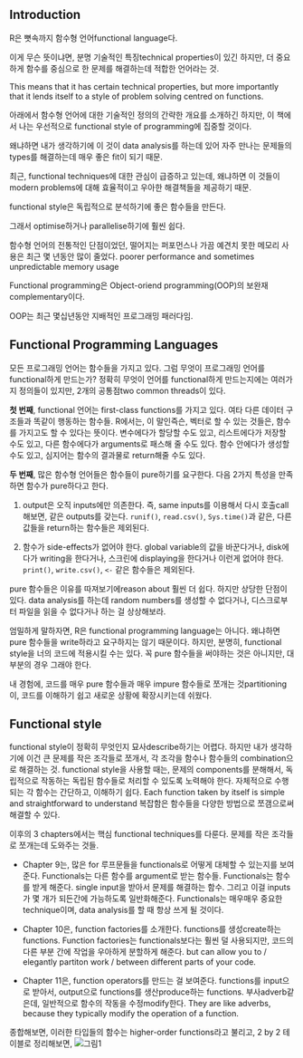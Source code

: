 Introduction
------------

R은 뼛속까지 함수형 언어functional language다.

이게 무슨 뜻이냐면, 분명 기술적인 특징technical properties이 있긴 하지만, 더 중요하게 함수를 중심으로 한 문제를 해결하는데 적합한 언어라는 것.

This means that it has certain technical properties, but more importantly that it lends itself to a style of problem solving centred on functions.

아래에서 함수형 언어에 대한 기술적인 정의의 간략한 개요를 소개하긴 하지만, 이 책에서 나는 우선적으로 functional style of programming에 집중할 것이다.

왜냐하면 내가 생각하기에 이 것이 data analysis를 하는데 있어 자주 만나는 문제들의 types를 해결하는데 매우 좋은 fit이 되기 때문.

최근, functional techniques에 대한 관심이 급증하고 있는데, 왜냐하면 이 것들이 modern problems에 대해 효율적이고 우아한 해결책들을 제공하기 때문.

functional style은 독립적으로 분석하기에 좋은 함수들을 만든다.

그래서 optimise하거나 parallelise하기에 훨씬 쉽다.

함수형 언어의 전통적인 단점이었던, 떨어지는 퍼포먼스나 가끔 예견치 못한 메모리 사용은 최근 몇 년동안 많이 줄었다. poorer performance and sometimes unpredictable memory usage

Functional programming은 Object-oriend programming(OOP)의 보완재complementary이다.

OOP는 최근 몇십년동안 지배적인 프로그래밍 패러다임.

Functional Programming Languages
--------------------------------

모든 프로그래밍 언어는 함수들을 가지고 있다. 그럼 무엇이 프로그래밍 언어를 functional하게 만드는가? 정확히 무엇이 언어를 functional하게 만드는지에는 여러가지 정의들이 있지만, 2개의 공통점two common threads이 있다.

**첫 번째**, functional 언어는 first-class functions를 가지고 있다. 여타 다른 데이터 구조들과 똑같이 행동하는 함수들. R에서는, 이 말인즉슨, 벡터로 할 수 있는 것들은, 함수를 가지고도 할 수 있다는 뜻이다. 변수에다가 할당할 수도 있고, 리스트에다가 저장할 수도 있고, 다른 함수에다가 arguments로 패스해 줄 수도 있다. 함수 안에다가 생성할 수도 있고, 심지어는 함수의 결과물로 return해줄 수도 있다.

**두 번째**, 많은 함수형 언어들은 함수들이 pure하기를 요구한다. 다음 2가지 특성을 만족하면 함수가 pure하다고 한다.

1.  output은 오직 inputs에만 의존한다. 즉, same inputs를 이용해서 다시 호출call해보면, 같은 outputs를 갖는다. `runif()`, `read.csv()`, `Sys.time()`과 같은, 다른 값들을 return하는 함수들은 제외된다.

2.  함수가 side-effects가 없어야 한다. global variable의 값을 바꾼다거나, disk에다가 writing을 한다거나, 스크린에 displaying을 한다거나 이런게 없어야 한다. `print()`, `write.csv()`, `<-` 같은 함수들은 제외된다.

pure 함수들은 이유를 따져보기에reason about 훨씬 더 쉽다. 하지만 상당한 단점이 있다. data analysis를 하는데 random numbers를 생성할 수 없다거나, 디스크로부터 파일을 읽을 수 없다거나 하는 걸 상상해보라.

엄밀하게 말하자면, R은 functional programming language는 아니다. 왜냐하면 pure 함수들을 write하라고 요구하지는 않기 때문이다. 하지만, 분명히, functional style을 너의 코드에 적용시킬 수는 있다. 꼭 pure 함수들을 써야하는 것은 아니지만, 대부분의 경우 그래야 한다.

내 경험에, 코드를 매우 pure 함수들과 매우 impure 함수들로 쪼개는 것partitioning이, 코드를 이해하기 쉽고 새로운 상황에 확장시키는데 쉬웠다.

Functional style
----------------

functional style이 정확히 무엇인지 묘사describe하기는 어렵다. 하지만 내가 생각하기에 이건 큰 문제를 작은 조각들로 쪼개서, 각 조각을 함수나 함수들의 combination으로 해결하는 것. functional style을 사용할 때는, 문제의 components를 분해해서, 독립적으로 작동하는 독립된 함수들로 처리할 수 있도록 노력해야 한다. 자체적으로 수행되는 각 함수는 간단하고, 이해하기 쉽다. Each function taken by itself is simple and straightforward to understand 복잡함은 함수들을 다양한 방법으로 쪼갬으로써 해결할 수 있다.

이후의 3 chapters에서는 핵심 functional techniques를 다룬다. 문제를 작은 조각들로 쪼개는데 도와주는 것들.

-   Chapter 9는, 많은 for 루프문들을 functionals로 어떻게 대체할 수 있는지를 보여준다. Functionals는 다른 함수를 argument로 받는 함수들. Functionals는 함수를 받게 해준다. single input을 받아서 문제를 해결하는 함수. 그리고 이걸 inputs가 몇 개가 되든간에 가능하도록 일반화해준다. Functionals는 매우매우 중요한 technique이며, data analysis를 할 때 항상 쓰게 될 것이다.

-   Chapter 10은, function factories를 소개한다. functions를 생성create하는 functions. Function factories는 functionals보다는 훨씬 덜 사용되지만, 코드의 다른 부분 간에 작업을 우아하게 분할하게 해준다. but can allow you to / elegantly partiton work / between different parts of your code.

-   Chapter 11은, function operators를 만드는 걸 보여준다. functions를 input으로 받아서, output으로 functions를 생산produce하는 functions. 부사adverb같은데, 일반적으로 함수의 작동을 수정modify한다. They are like adverbs, because they typically modify the operation of a function.

종합해보면, 이러한 타입들의 함수는 higher-order functions라고 불리고, 2 by 2 테이블로 정리해보면, ![그림1](https://d33wubrfki0l68.cloudfront.net/1dff819e743f280bbab1c55f8f063e60b6a0d2fb/2269e/diagrams/fp.png)
